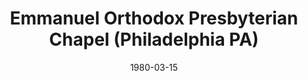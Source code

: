 ---
date: &id001 1980-03-15
end_date: null
location:
  address: Not provided
  city: Philadelphia
  state: PA
minister:
- end: 2008-01-01
  name: Wilson Cummings
  start: 1980-03-15
  type: pastor
- end: 2011-01-01
  name: Matthew Stephan
  start: 2008-01-01
  type: pastor
ministers:
- Wilson Cummings
- Matthew Stephan
name: Emmanuel Orthodox Presbyterian Chapel
names: null
origination_date: *id001
raw_data: "PA Philadelphia\nEmmanuel Indonesian Protestant Church, OPC mission work\
  \  (2004\u2013January 27, 2015)\n(withdrew from the OPC, January 27, 2015)\nEmmanuel\
  \ Orthodox Presbyterian Chapel  (March 15, 1980\u2013January 27, 2015)\n(withdrew\
  \ from the OPC, January 27, 2015)\nPastors: Wilson Cummings, 1980\u20132008\nMatthew\
  \ Stephan, 2008\u201311"
received_from: null
states:
- PA
status:
  active: false
  end_date: 2015-01-27
  reason: withdrawal
  received_from: null
  withdrawal_to: null
title: Emmanuel Orthodox Presbyterian Chapel (Philadelphia PA)

---